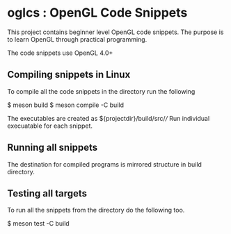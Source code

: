 # oglcs : OpenGL Code Snippets

This project contains beginner level OpenGL code snippets. The purpose is to learn OpenGL through
practical programming. 

The code snippets use OpenGL 4.0+

## Compiling snippets in Linux

To compile all the code snippets in the directory run the following

$ meson build
$ meson compile -C build

The executables are created as ${projectdir}/build/src/*/*
Run individual execuatable for each snippet.

## Running all snippets

The destination for compiled programs is mirrored structure in build directory.

## Testing all targets

To run all the snippets from the directory do the following too.

$ meson test -C build

